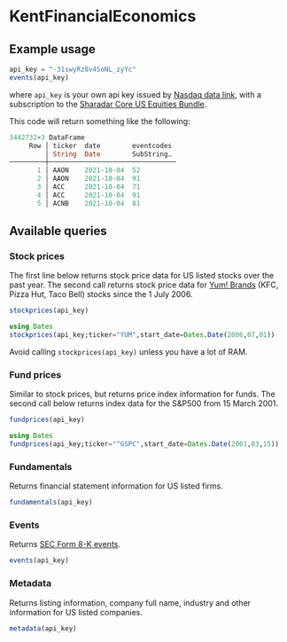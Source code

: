 # KentFinancialEconomics

<!-- [![Stable](https://img.shields.io/badge/docs-stable-blue.svg)](https://alfredjmduncan.github.io/KentFinancialEconomics.jl/stable)
[![Dev](https://img.shields.io/badge/docs-dev-blue.svg)](https://alfredjmduncan.github.io/KentFinancialEconomics.jl/dev)
[![Build Status](https://travis-ci.com/alfredjmduncan/KentFinancialEconomics.jl.svg?branch=master)](https://travis-ci.com/alfredjmduncan/KentFinancialEconomics.jl)
[![Coverage](https://codecov.io/gh/alfredjmduncan/KentFinancialEconomics.jl/branch/master/graph/badge.svg)](https://codecov.io/gh/alfredjmduncan/KentFinancialEconomics.jl) -->


## Example usage

```julia
api_key = "-31swyRz8v4SoNL_zyYc"
events(api_key)

```

where `api_key` is your own api key issued by [Nasdaq data link](https://data.nasdaq.com/),
with a subscription to the [Sharadar Core US Equities Bundle](https://data.nasdaq.com/databases/SFA/data).

This code will return something like the following:

```julia
3442732×3 DataFrame
     Row │ ticker  date        eventcodes
         │ String  Date        SubString…
─────────┼────────────────────────────────
       1 │ AAON    2021-10-04  52
       2 │ AAON    2021-10-04  91
       3 │ ACC     2021-10-04  71
       4 │ ACC     2021-10-04  91
       5 │ ACNB    2021-10-04  81
```

## Available queries

### Stock prices

The first line below returns stock price data for US listed stocks over the past year.
The second call returns stock price data for [Yum! Brands](https://www.yum.com/wps/portal/yumbrands/Yumbrands) (KFC, Pizza Hut, Taco Bell) stocks since the 1 July 2006.
```julia
stockprices(api_key)

using Dates
stockprices(api_key;ticker="YUM",start_date=Dates.Date(2006,07,01))
```

Avoid calling `stockprices(api_key)` unless you have a lot of RAM.

### Fund prices

Similar to stock prices, but returns price index information for funds.
The second call below returns index data for the S&P500 from 15 March 2001.

```julia
fundprices(api_key)

using Dates
fundprices(api_key;ticker="^GSPC",start_date=Dates.Date(2001,03,15))
```

### Fundamentals

Returns financial statement information for US listed firms.
```julia
fundamentals(api_key)
```

### Events
Returns [SEC Form 8-K events](https://www.sec.gov/fast-answers/answersform8khtm.html).
```julia
events(api_key)
```

### Metadata
Returns listing information, company full name, industry and other information for
US listed companies.
```julia
metadata(api_key)
```

